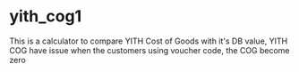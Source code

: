 # yith_cog1
This is a calculator to compare YITH Cost of Goods with it's DB value, YITH COG have issue when the customers using voucher code, the COG become zero
